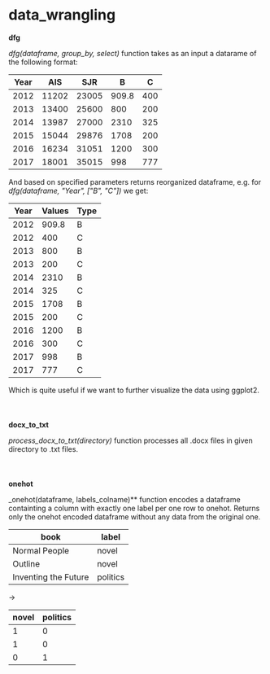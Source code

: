 # data_wrangling

**dfg**

_dfg(dataframe, group_by, select)_ function takes as an input a datarame of the following format:

|  Year  |  AIS  |  SJR  |   B   |  C  | 
|--------|-------|-------|-------|-----|
|  2012  | 11202 | 23005 | 909.8 | 400 |
|  2013  | 13400 | 25600 | 800   | 200 |
|  2014  | 13987 | 27000 | 2310  | 325 |
|  2015  | 15044 | 29876 | 1708  | 200 |
|  2016  | 16234 | 31051 | 1200  | 300 |
|  2017  | 18001 | 35015 | 998   | 777 |

And based on specified parameters returns reorganized dataframe, e.g. for _dfg(dataframe, "Year", ["B", "C"])_ we get:

|  Year  | Values |  Type |
|--------|--------|-------|
|  2012  | 909.8  | B     |
|  2012  | 400    | C     |
|  2013  | 800    | B     |
|  2013  | 200    | C     |
|  2014  | 2310   | B     |
|  2014  | 325    | C     |
|  2015  | 1708   | B     |
|  2015  | 200    | C     |
|  2016  | 1200   | B     |
|  2016  | 300    | C     |
|  2017  | 998    | B     |
|  2017  | 777    | C     |

Which is quite useful if we want to further visualize the data using ggplot2.
\
\
\
\
**docx_to_txt**

_process_docx_to_txt(directory)_ function processes all .docx files in given directory to .txt files.
\
\
\
\
**onehot**

_onehot(dataframe, labels_colname)** function encodes a dataframe containting a column with exactly one label per one row to onehot. Returns only the onehot encoded dataframe without any data from the original one.

| book                 | label    |
|----------------------|----------|
| Normal People        | novel    |
| Outline              | novel    |
| Inventing the Future | politics |

->

| novel | politics |
|-------|----------|
| 1     | 0        |
| 1     | 0        |
| 0     | 1        |

